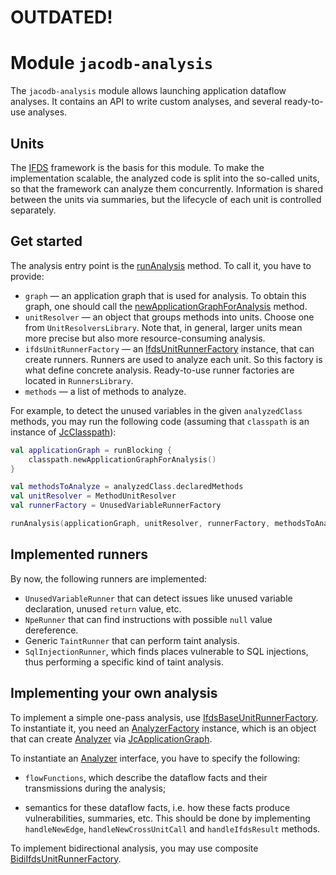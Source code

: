# OUTDATED!

# Module `jacodb-analysis` 

The `jacodb-analysis` module allows launching application dataflow analyses.
It contains an API to write custom analyses, and several ready-to-use analyses.

## Units

The [IFDS](https://dx.doi.org/10.1145/199448.199462) framework is the basis for this module.
To make the implementation scalable, the analyzed code is split into the so-called units, so that the framework 
can analyze them concurrently.
Information is shared between the units via summaries, but the lifecycle of each unit is controlled
separately.

## Get started

The analysis entry point is the [runAnalysis] method. To call it, you have to provide:
* `graph` — an application graph that is used for analysis. To obtain this graph, one should call the [newApplicationGraphForAnalysis] method.
* `unitResolver` — an object that groups methods into units. Choose one from `UnitResolversLibrary`.
Note that, in general, larger units mean more precise but also more resource-consuming analysis.
* `ifdsUnitRunnerFactory` — an [IfdsUnitRunnerFactory] instance, that can create runners. Runners are used to analyze each unit. 
So this factory is what define concrete analysis.
  Ready-to-use runner factories are located in `RunnersLibrary`.
* `methods` — a list of methods to analyze.

For example, to detect the unused variables in the given `analyzedClass` methods, you may run the following code
(assuming that `classpath` is an instance of [JcClasspath]):

```kotlin
val applicationGraph = runBlocking { 
    classpath.newApplicationGraphForAnalysis()
}

val methodsToAnalyze = analyzedClass.declaredMethods
val unitResolver = MethodUnitResolver
val runnerFactory = UnusedVariableRunnerFactory

runAnalysis(applicationGraph, unitResolver, runnerFactory, methodsToAnalyze)
```

## Implemented runners

By now, the following runners are implemented:
* `UnusedVariableRunner` that can detect issues like unused variable declaration, unused `return` value, etc.
* `NpeRunner` that can find instructions with possible `null` value dereference.
* Generic `TaintRunner` that can perform taint analysis.
* `SqlInjectionRunner`, which finds places vulnerable to SQL injections, thus performing a specific kind of taint 
  analysis.

## Implementing your own analysis

To implement a simple one-pass analysis, use [IfdsBaseUnitRunnerFactory].
To instantiate it, you need an [AnalyzerFactory] instance, which is an object that can create [Analyzer] via
[JcApplicationGraph].

To instantiate an [Analyzer] interface, you have to specify the following:

* `flowFunctions`, which describe the dataflow facts and their transmissions during the analysis;

* semantics for these dataflow facts, i.e. how these facts produce vulnerabilities, summaries, etc. 
This should be done by implementing `handleNewEdge`, `handleNewCrossUnitCall` and `handleIfdsResult` methods.

To implement bidirectional analysis, you may use composite [BidiIfdsUnitRunnerFactory].

<!--- MODULE jacodb-analysis -->
<!--- INDEX org.jacodb.analysis -->

[runAnalysis]: https://jacodb.org/docs/jacodb-analysis/org.jacodb.analysis/run-analysis.html
[newApplicationGraphForAnalysis]: https://jacodb.org/docs/jacodb-analysis/org.jacodb.analysis.graph/new-application-graph-for-analysis.html
[IfdsUnitRunnerFactory]: https://jacodb.org/docs/jacodb-analysis/org.jacodb.analysis.engine/-ifds-unit-runner-factory/index.html
[JcClasspath]: https://jacodb.org/docs/jacodb-api/org.jacodb.api/-jc-classpath/index.html
[IfdsBaseUnitRunnerFactory]: https://jacodb.org/docs/jacodb-analysis/org.jacodb.analysis.engine/-ifds-base-unit-runner-factory/index.html
[AnalyzerFactory]: https://jacodb.org/docs/jacodb-analysis/org.jacodb.analysis.engine/-analyzer-factory/index.html
[Analyzer]: https://jacodb.org/docs/jacodb-analysis/org.jacodb.analysis.engine/-analyzer/index.html
[JcApplicationGraph]: https://jacodb.org/docs/jacodb-api/org.jacodb.api.analysis/-jc-application-graph/index.html
[BidiIfdsUnitRunnerFactory]: https://jacodb.org/docs/jacodb-analysis/org.jacodb.analysis.engine/-bidi-ifds-unit-runner-factory/index.html